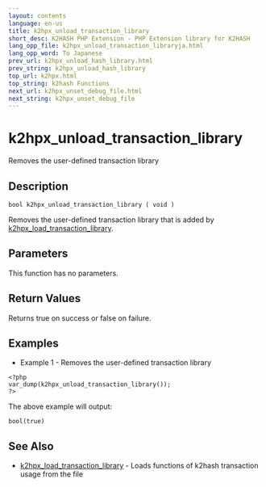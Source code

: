 ```yaml
---
layout: contents
language: en-us
title: k2hpx_unload_transaction_library
short_desc: K2HASH PHP Extension - PHP Extension library for K2HASH
lang_opp_file: k2hpx_unload_transaction_libraryja.html
lang_opp_word: To Japanese
prev_url: k2hpx_unload_hash_library.html
prev_string: k2hpx_unload_hash_library
top_url: k2hpx.html
top_string: k2hash Functions
next_url: k2hpx_unset_debug_file.html
next_string: k2hpx_unset_debug_file
---
```


# k2hpx_unload_transaction_library
Removes the user-defined transaction library

## Description
```
bool k2hpx_unload_transaction_library ( void )
```
Removes the user-defined transaction library that is added by [k2hpx_load_transaction_library](k2hpx_load_transaction_library.html). 

## Parameters
This function has no parameters.

## Return Values
Returns true on success or false on failure. 

## Examples
- Example 1 - Removes the user-defined transaction library
```
<?php
var_dump(k2hpx_unload_transaction_library());
?>
```
The above example will output:
```
bool(true)
```

## See Also
- [k2hpx_load_transaction_library](k2hpx_load_transaction_library.html) - Loads functions of k2hash transaction usage from the file
